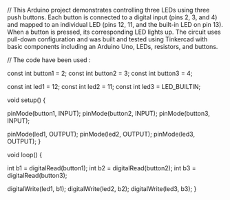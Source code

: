 // This Arduino project demonstrates controlling three LEDs using three push buttons. Each button is connected to a digital input (pins 2, 3, and 4) and mapped to an individual LED (pins 12, 11, and the built-in LED on pin 13). When a button is pressed, its corresponding LED lights up. The circuit uses pull-down configuration and was built and tested using Tinkercad with basic components including an Arduino Uno, LEDs, resistors, and buttons.

// The code have been used : 

const int button1 = 2;
const int button2 = 3;
const int button3 = 4;

const int led1 = 12;
const int led2 = 11;
const int led3 = LED_BUILTIN; 

void setup() {

  pinMode(button1, INPUT);
  pinMode(button2, INPUT);
  pinMode(button3, INPUT);

  pinMode(led1, OUTPUT);
  pinMode(led2, OUTPUT);
  pinMode(led3, OUTPUT);
}

void loop() {
  
  int b1 = digitalRead(button1);
  int b2 = digitalRead(button2);
  int b3 = digitalRead(button3);

  
  digitalWrite(led1, b1);
  digitalWrite(led2, b2);
  digitalWrite(led3, b3);
}
